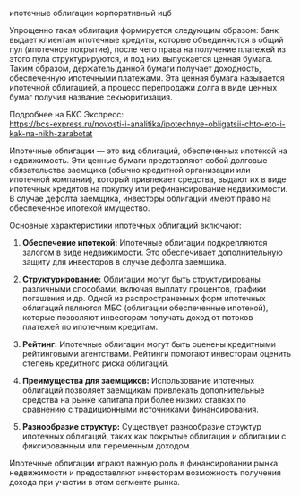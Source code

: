ипотечные облигации
корпоративный ицб 

Упрощенно такая облигация формируется следующим образом: банк выдает клиентам ипотечные кредиты, которые объединяются в общий пул (ипотечное покрытие), после чего права на получение платежей из этого пула структурируются, и под них выпускается ценная бумага. Таким образом, держатель данной бумаги получает доходность, обеспеченную ипотечными платежами. Эта ценная бумага называется ипотечной облигацией, а процесс перепродажи долга в виде ценных бумаг получил название секьюритизация.  
  
Подробнее на БКС Экспресс:  
https://bcs-express.ru/novosti-i-analitika/ipotechnye-obligatsii-chto-eto-i-kak-na-nikh-zarabotat

Ипотечные облигации — это вид облигаций, обеспеченных ипотекой на недвижимость. Эти ценные бумаги представляют собой долговые обязательства заемщика (обычно кредитной организации или ипотечной компании), который привлекает средства, выдают их в виде ипотечных кредитов на покупку или рефинансирование недвижимости. В случае дефолта заемщика, инвесторы облигаций имеют право на обеспеченное ипотекой имущество.

Основные характеристики ипотечных облигаций включают:

1. **Обеспечение ипотекой:** Ипотечные облигации подкрепляются залогом в виде недвижимости. Это обеспечивает дополнительную защиту для инвесторов в случае дефолта заемщика.
    
2. **Структурирование:** Облигации могут быть структурированы различными способами, включая выплату процентов, графики погашения и др. Одной из распространенных форм ипотечных облигаций являются МБС (облигации обеспеченные ипотекой), которые позволяют инвесторам получать доход от потоков платежей по ипотечным кредитам.
    
3. **Рейтинг:** Ипотечные облигации могут быть оценены кредитными рейтинговыми агентствами. Рейтинги помогают инвесторам оценить степень кредитного риска облигаций.
    
4. **Преимущества для заемщиков:** Использование ипотечных облигаций позволяет заемщикам привлекать дополнительные средства на рынке капитала при более низких ставках по сравнению с традиционными источниками финансирования.
    
5. **Разнообразие структур:** Существует разнообразие структур ипотечных облигаций, таких как покрытые облигации и облигации с фиксированным или переменным доходом.
    

Ипотечные облигации играют важную роль в финансировании рынка недвижимости и предоставляют инвесторам возможность получения дохода при участии в этом сегменте рынка.